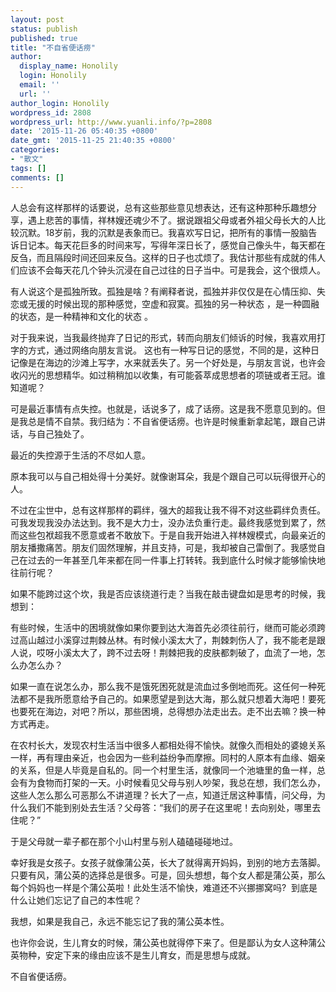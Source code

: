 ```yaml
---
layout: post
status: publish
published: true
title: "不自省便话痨"
author:
  display_name: Honolily
  login: Honolily
  email: ''
  url: ''
author_login: Honolily
wordpress_id: 2808
wordpress_url: http://www.yuanli.info/?p=2808
date: '2015-11-26 05:40:35 +0800'
date_gmt: '2015-11-25 21:40:35 +0800'
categories:
- "散文"
tags: []
comments: []
---
```

<p>人总会有这样那样的话要说，总有这些那些意见想表达，还有这种那种乐趣想分享，遇上悲苦的事情，祥林嫂还魂少不了。据说跟祖父母或者外祖父母长大的人比较沉默。18岁前，我的沉默是表象而已。我喜欢写日记，把所有的事情一股脑告诉日记本。每天花巨多的时间来写，写得年深日长了，感觉自己像头牛，每天都在反刍，而且隔段时间还回来反刍。这样的日子也忒烦了。我估计那些有成就的伟人们应该不会每天花几个钟头沉浸在自己过往的日子当中。可是我会，这个很烦人。</p>
<p>有人说这个是孤独所致。孤独是啥？有阐释者说，孤独并非仅仅是在心情压抑、失恋或无援的时候出现的那种感觉，空虚和寂寞。孤独的另一种状态 ，是一种圆融的状态，是一种精神和文化的状态 。</p>
<p>对于我来说，当我最终抛弃了日记的形式，转而向朋友们倾诉的时候，我喜欢用打字的方式，通过网络向朋友言说。 这也有一种写日记的感觉，不同的是，这种日记像是在海边的沙滩上写字，水来就丢失了。另一个好处是，与朋友言说，也许会收闪光的思想精华。如过稍稍加以收集，有可能荟萃成思想者的项链或者王冠。谁知道呢？</p>
<p>可是最近事情有点失控。也就是，话说多了，成了话痨。这是我不愿意见到的。但是我总是情不自禁。我归结为：不自省便话痨。也许是时候重新拿起笔，跟自己讲话，与自己独处了。</p>
<p>最近的失控源于生活的不尽如人意。</p>
<p>原本我可以与自己相处得十分美好。就像谢耳朵，我是个跟自己可以玩得很开心的人。</p>
<p>不过在尘世中，总有这样那样的羁绊，强大的超我让我不得不对这些羁绊负责任。可我发现我没办法达到。我不是大力士，没办法负重行走。最终我感觉到累了，然而这些包袱超我不愿意或者不敢放下。于是自我开始进入祥林嫂模式，向最亲近的朋友播撒痛苦。朋友们固然理解，并且支持，可是，我却被自己雷倒了。我感觉自己在过去的一年甚至几年来都在同一件事上打转转。我到底什么时候才能够愉快地往前行呢？</p>
<p>如果不能跨过这个坎，我是否应该绕道行走？当我在敲击键盘如是思考的时候，我想到：</p>
<p>有些时候，生活中的困境就像如果你要到达大海首先必须往前行，继而可能必须跨过高山越过小溪穿过荆棘丛林。有时候小溪太大了，荆棘刺伤人了，我不能老是跟人说，哎呀小溪太大了，跨不过去呀！荆棘把我的皮肤都刺破了，血流了一地，怎么办怎么办？</p>
<p>如果一直在说怎么办，那么我不是饿死困死就是流血过多倒地而死。这任何一种死法都不是我所愿意给予自己的。如果愿望是到达大海，那么就只想着大海吧！要死也要死在海边，对吧？所以，那些困境，总得想办法走出去。走不出去嘛？换一种方式再走。</p>
<p>在农村长大，发现农村生活当中很多人都相处得不愉快。就像久而相处的婆媳关系一样，再有理由亲近，也会因为一些利益纷争而摩擦。同村的人原本有血缘、姻亲的关系，但是人毕竟是自私的。同一个村里生活，就像同一个池塘里的鱼一样，总会有为食物而打架的一天。小时候看见父母与别人吵架，我总在想，我们怎么办，这些人怎么那么可恶那么不讲道理？长大了一点，知道迁居这种事情，问父母，为什么我们不能到别处去生活？父母答：&ldquo;我们的房子在这里呢！去向别处，哪里去住呢？&rdquo;</p>
<p>于是父母就一辈子都在那个小山村里与别人磕磕碰碰地过。</p>
<p>幸好我是女孩子。女孩子就像蒲公英，长大了就得离开妈妈，到别的地方去落脚。只要有风，蒲公英的选择总是很多。可是，回头想想，每个女人都是蒲公英，那么每个妈妈也一样是个蒲公英啦！此处生活不愉快，难道还不兴挪挪窝吗? &nbsp;到底是什么让她们忘记了自己的本性呢？</p>
<p>我想，如果是我自己，永远不能忘记了我的蒲公英本性。</p>
<p>也许你会说，生儿育女的时候，蒲公英也就得停下来了。但是鄙认为女人这种蒲公英物种，安定下来的缘由应该不是生儿育女，而是思想与成就。</p>
<p>不自省便话痨。</p>

